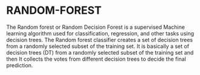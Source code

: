 # RANDOM-FOREST

 The Random forest or Random Decision Forest is a supervised Machine learning algorithm used for classification, regression, and other tasks using decision trees.
The Random forest classifier creates a set of decision trees from a randomly selected subset of the training set. It is basically a set of decision trees (DT) from a randomly selected subset of the training set and then It collects the votes from different decision trees to decide the final prediction.
